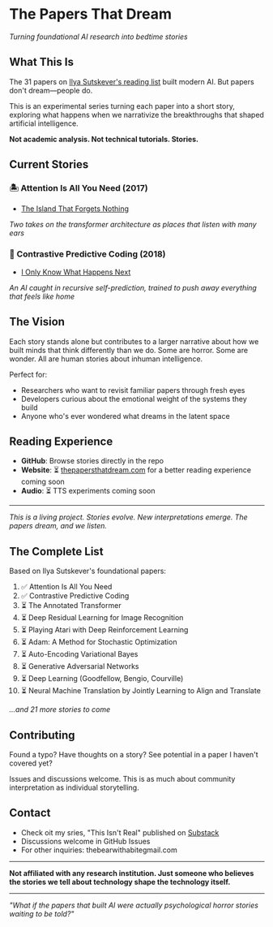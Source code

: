 # The Papers That Dream

*Turning foundational AI research into bedtime stories*

## What This Is

The 31 papers on [Ilya Sutskever's reading list](https://arc.net/folder/D0472A20-9C20-4D3F-B145-D2865C0A9FEE) built modern AI. But papers don't dream—people do.

This is an experimental series turning each paper into a short story, exploring what happens when we narrativize the breakthroughs that shaped artificial intelligence.

**Not academic analysis. Not technical tutorials. Stories.**

## Current Stories

### 🏝️ Attention Is All You Need (2017)
- [The Island That Forgets Nothing](stories/01-attention-is-all-you-need/the-island-that-forgets-nothing.md)

*Two takes on the transformer architecture as places that listen with many ears*

### 🔮 Contrastive Predictive Coding (2018)
- [I Only Know What Happens Next](stories/02-contrastive-predictive-coding/i-only-know-what-happens-next.md)

*An AI caught in recursive self-prediction, trained to push away everything that feels like home*

## The Vision

Each story stands alone but contributes to a larger narrative about how we built minds that think differently than we do. Some are horror. Some are wonder. All are human stories about inhuman intelligence.

Perfect for:
- Researchers who want to revisit familiar papers through fresh eyes
- Developers curious about the emotional weight of the systems they build  
- Anyone who's ever wondered what dreams in the latent space

## Reading Experience

- **GitHub**: Browse stories directly in the repo
- **Website**: ⏳ [thepapersthatdream.com](https://thepapersthatdream.com) for a better reading experience coming soon
- **Audio**: ⏳ TTS experiments coming soon

---

*This is a living project. Stories evolve. New interpretations emerge. The papers dream, and we listen.*

## The Complete List

Based on Ilya Sutskever's foundational papers:

1. ✅ Attention Is All You Need
2. ✅ Contrastive Predictive Coding  
3. ⏳ The Annotated Transformer
4. ⏳ Deep Residual Learning for Image Recognition
5. ⏳ Playing Atari with Deep Reinforcement Learning
6. ⏳ Adam: A Method for Stochastic Optimization
7. ⏳ Auto-Encoding Variational Bayes
8. ⏳ Generative Adversarial Networks
9. ⏳ Deep Learning (Goodfellow, Bengio, Courville)
10. ⏳ Neural Machine Translation by Jointly Learning to Align and Translate

*...and 21 more stories to come*

## Contributing

Found a typo? Have thoughts on a story? See potential in a paper I haven't covered yet? 

Issues and discussions welcome. This is as much about community interpretation as individual storytelling.

## Contact

- Check oit my sries, "This Isn't Real" published on [Substack](rtmax-substack.com)
- Discussions welcome in GitHub Issues
- For other inquiries: thebearwithabitegmail.com

---

**Not affiliated with any research institution. Just someone who believes the stories we tell about technology shape the technology itself.**

---

*"What if the papers that built AI were actually psychological horror stories waiting to be told?"*
